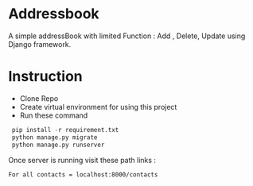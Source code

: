 # Addressbook
A simple addressBook with limited Function : Add , Delete, Update using Django framework.

# Instruction
 - Clone Repo
 - Create virtual environment for using this project
 - Run these command 
 ```python
  pip install -r requirement.txt
  python manage.py migrate 
  python manage.py runserver 
  ```
  Once server is running visit these path links :
  
  ```
  For all contacts = localhost:8000/contacts
   ```